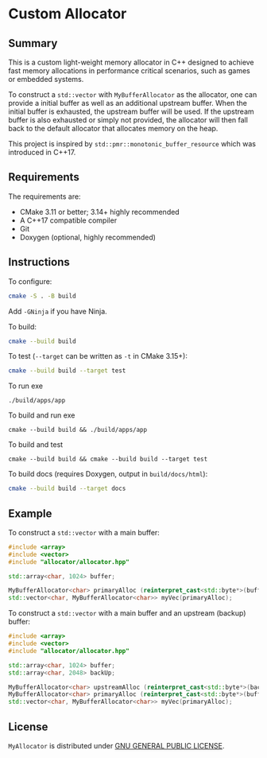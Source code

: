 # Custom Allocator

## Summary

This is a custom light-weight memory allocator in C++ designed to achieve fast memory allocations in performance critical scenarios,
such as games or embedded systems.

To construct a `std::vector` with `MyBufferAllocator` as the allocator, one can provide a initial buffer as well as an additional upstream buffer.
When the initial buffer is exhausted, the upstream buffer will be used.
If the upstream buffer is also exhausted or simply not provided, the allocator will then fall back to the default allocator that allocates
memory on the heap.

This project is inspired by `std::pmr::monotonic_buffer_resource` which was introduced in C++17.

## Requirements

The requirements are:

- CMake 3.11 or better; 3.14+ highly recommended
- A C++17 compatible compiler
- Git
- Doxygen (optional, highly recommended)

## Instructions

To configure:

```bash
cmake -S . -B build
```

Add `-GNinja` if you have Ninja.

To build:

```bash
cmake --build build
```

To test (`--target` can be written as `-t` in CMake 3.15+):

```bash
cmake --build build --target test
```

To run exe
```
./build/apps/app
```

To build and run exe
```
cmake --build build && ./build/apps/app
```

To build and test
```
cmake --build build && cmake --build build --target test
```

To build docs (requires Doxygen, output in `build/docs/html`):

```bash
cmake --build build --target docs
```


## Example

To construct a `std::vector` with a main buffer:

```cpp
#include <array>
#include <vector>
#include "allocator/allocator.hpp"

std::array<char, 1024> buffer;

MyBufferAllocator<char> primaryAlloc (reinterpret_cast<std::byte*>(buffer.data()), buffer.size());
std::vector<char, MyBufferAllocator<char>> myVec(primaryAlloc);
```

To construct a `std::vector` with a main buffer and an upstream (backup) buffer:

```cpp
#include <array>
#include <vector>
#include "allocator/allocator.hpp"

std::array<char, 1024> buffer;
std::array<char, 2048> backUp;

MyBufferAllocator<char> upstreamAlloc (reinterpret_cast<std::byte*>(backUp.data()), backUp.size());
MyBufferAllocator<char> primaryAlloc (reinterpret_cast<std::byte*>(buffer.data()), buffer.size(), &upstreamAlloc);
std::vector<char, MyBufferAllocator<char>> myVec(primaryAlloc);
```

## License

`MyAllocator` is distributed under [GNU GENERAL PUBLIC LICENSE](https://github.com/neilchen1998/MyAllocator/blob/main/LICENSE).
